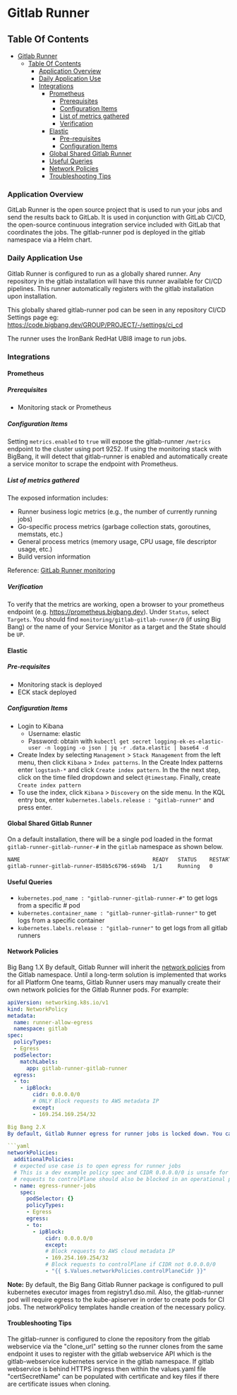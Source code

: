 # Gitlab Runner

## Table Of Contents

- [Gitlab Runner](#gitlab-runner)
  - [Table Of Contents](#table-of-contents)
    - [Application Overview](#application-overview)
    - [Daily Application Use](#daily-application-use)
    - [Integrations](#integrations)
      - [Prometheus](#prometheus)
        - [Prerequisites](#prerequisites)
        - [Configuration Items](#configuration-items)
        - [List of metrics gathered](#list-of-metrics-gathered)
        - [Verification](#verification)
      - [Elastic](#elastic)
        - [Pre-requisites](#pre-requisites)
        - [Configuration Items](#configuration-items-1)
      - [Global Shared Gitlab Runner](#global-shared-gitlab-runner)
      - [Useful Queries](#useful-queries)
      - [Network Policies](#network-policies)
      - [Troubleshooting Tips](#troubleshooting-tips)

### Application Overview

GitLab Runner is the open source project that is used to run your jobs and send the results back to GitLab. It is used in conjunction with GitLab CI/CD, the open-source continuous integration service included with GitLab that coordinates the jobs.
The gitlab-runner pod is deployed in the gitlab namespace via a Helm chart.

### Daily Application Use

Gitlab Runner is configured to run as a globally shared runner.  Any repository in the gitlab installation will have this runner available for CI/CD pipelines. This runner automatically registers with the gitlab installation upon installation.

This globally shared gitlab-runner pod can be seen in any repository CI/CD Settings page eg:
<https://code.bigbang.dev/GROUP/PROJECT/-/settings/ci_cd>

The runner uses the IronBank RedHat UBI8 image to run jobs.

### Integrations

#### Prometheus

##### Prerequisites

- Monitoring stack or Prometheus

##### Configuration Items

Setting `metrics.enabled` to `true` will expose the gitlab-runner `/metrics` endpoint to the cluster using port 9252.
If using the monitoring stack with BigBang, it will detect that gitlab-runner is enabled and automatically create a service monitor to scrape the endpoint with Prometheus.

##### List of metrics gathered

The exposed information includes:

- Runner business logic metrics (e.g., the number of currently running jobs)
- Go-specific process metrics (garbage collection stats, goroutines, memstats, etc.)
- General process metrics (memory usage, CPU usage, file descriptor usage, etc.)
- Build version information

Reference: [GitLab Runner monitoring](https://docs.gitlab.com/runner/monitoring/)

##### Verification

To verify that the metrics are working, open a browser to your prometheus endpoint (e.g. <https://prometheus.bigbang.dev>).  Under `Status`, select `Targets`.  You should find `monitoring/gitlab-gitlab-runner/0` (if using Big Bang) or the name of your Service Monitor as a target and the State should be `UP`.

#### Elastic

##### Pre-requisites

- Monitoring stack is deployed
- ECK stack deployed

##### Configuration Items

- Login to Kibana
  - Username: elastic
  - Password: obtain with `kubectl get secret logging-ek-es-elastic-user -n logging -o json | jq -r .data.elastic | base64 -d`
- Create Index by selecting `Management` > `Stack Management` from the left menu, then click `Kibana` > `Index patterns`.  In the Create Index patterns enter `logstash-*` and click `Create index pattern`.  In the the next step, click on the time filed dropdown and select `@timestamp`.  Finally, create `Create index pattern`
- To use the index, click `Kibana` > `Discovery` on the side menu.  In the KQL entry box, enter `kubernetes.labels.release : "gitlab-runner"` and press enter.

#### Global Shared Gitlab Runner

On a default installation, there will be a single pod loaded in the format `gitlab-runner-gitlab-runner-#` in the `gitlab` namespace as shown below.

```bash
NAME                                          READY   STATUS    RESTARTS   AGE
gitlab-runner-gitlab-runner-858b5c6796-s694b  1/1     Running   0          156m
```

#### Useful Queries

- `kubernetes.pod_name : "gitlab-runner-gitlab-runner-#"` to get logs from a specific # pod
- `kubernetes.container_name : "gitlab-runner-gitlab-runner"` to get logs from a specific container
- `kubernetes.labels.release : "gitlab-runner"` to get logs from all gitlab runners

#### Network Policies

Big Bang 1.X
By default, Gitlab Runner will inherit the [network policies](https://repo1.dso.mil/big-bang/product/packages/gitlab/-/tree/main/chart/templates/bigbang/networkpolicies) from the Gitlab namespace. Until a long-term solution is implemented that works for all Platform One teams, Gitlab Runner users may manually create their own network policies for the Gitlab Runner pods. For example:

```yaml
apiVersion: networking.k8s.io/v1
kind: NetworkPolicy
metadata:
  name: runner-allow-egress
  namespace: gitlab
spec:
  policyTypes:
  - Egress
  podSelector:
    matchLabels:
      app: gitlab-runner-gitlab-runner
  egress:
  - to:
    - ipBlock:
        cidr: 0.0.0.0/0
        # ONLY Block requests to AWS metadata IP
        except:
        - 169.254.169.254/32

Big Bang 2.X
By default, Gitlab Runner egress for runner jobs is locked down. You can dynamicaly create additional network policies with a values override. For example:

```yaml
networkPolicies:
  additionalPolicies:
  # expected use case is to open egress for runner jobs
  # This is a dev example policy spec and CIDR 0.0.0.0/0 is unsafe for operational environments
  # requests to controlPlane should also be blocked in an operational policy
  - name: egress-runner-jobs
    spec: 
      podSelector: {}
      policyTypes:
      - Egress
      egress:
      - to:
        - ipBlock:
            cidr: 0.0.0.0/0
            except:
            # Block requests to AWS cloud metadata IP
            - 169.254.169.254/32
            # Block requests to controlPlane if CIDR not 0.0.0.0/0
            - "{{ $.Values.networkPolicies.controlPlaneCidr }}"
```

**Note:** By default, the Big Bang Gitlab Runner package is configured to pull kubernetes executor images from registry1.dso.mil. Also, the gitlab-runner pod will require egress to the kube-apiserver in order to create pods for CI jobs. The networkPolicy templates handle creation of the necessary policy.

#### Troubleshooting Tips

The gitlab-runner is configured to clone the repository from the gitlab webservice via the "clone_url" setting so the runner clones from the same endpoint it uses to register with the gitlab webservice API which is the gitlab-webservice kubernetes service in the gitlab namespace.
If gitlab webservice is behind HTTPS ingress then within the values.yaml file "certSecretName" can be populated with certificate and key files if there are certificate issues when cloning.
